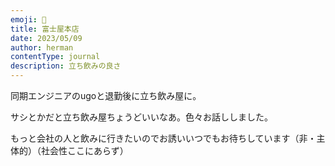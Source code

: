 ```yaml
---
emoji: 🍻
title: 富士屋本店
date: 2023/05/09
author: herman
contentType: journal
description: 立ち飲みの良さ
---
```

同期エンジニアのugoと退勤後に立ち飲み屋に。

サシとかだと立ち飲み屋ちょうどいいなあ。色々お話ししました。

もっと会社の人と飲みに行きたいのでお誘いいつでもお待ちしています（非・主体的）（社会性ここにあらず）
